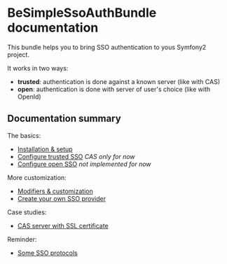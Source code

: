 BeSimpleSsoAuthBundle documentation
===================================


This bundle helps you to bring SSO authentication to yous Symfony2 project.

It works in two ways:

-   **trusted**: authentication is done against a known server (like with CAS)
-   **open**: authentication is done with server of user's choice (like with OpenId)


Documentation summary
---------------------


The basics:

-   [Installation & setup](install.md)
-   [Configure trusted SSO](trusted.md) *CAS only for now*
-   [Configure open SSO](open.md) *not implemented for now*


More customization:

-   [Modifiers & customization](modifiers.md)
-   [Create your own SSO provider](provider.md)


Case studies:
-   [CAS server with SSL certificate](cas_ssl.md)


Reminder:

-   [Some SSO protocols](protocols.md)
